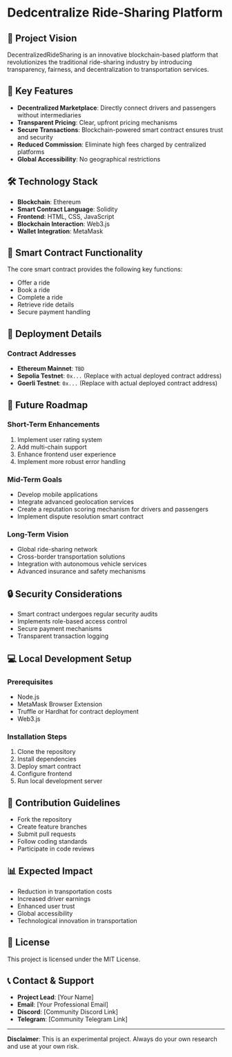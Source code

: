 # Dedcentralize Ride-Sharing Platform

## 🚗 Project Vision

DecentralizedRideSharing is an innovative blockchain-based platform that revolutionizes the traditional ride-sharing industry by introducing transparency, fairness, and decentralization to transportation services.

## 🌟 Key Features

- **Decentralized Marketplace**: Directly connect drivers and passengers without intermediaries
- **Transparent Pricing**: Clear, upfront pricing mechanisms
- **Secure Transactions**: Blockchain-powered smart contract ensures trust and security
- **Reduced Commission**: Eliminate high fees charged by centralized platforms
- **Global Accessibility**: No geographical restrictions

## 🛠 Technology Stack

- **Blockchain**: Ethereum
- **Smart Contract Language**: Solidity
- **Frontend**: HTML, CSS, JavaScript
- **Blockchain Interaction**: Web3.js
- **Wallet Integration**: MetaMask

## 🔧 Smart Contract Functionality

The core smart contract provides the following key functions:
- Offer a ride
- Book a ride
- Complete a ride
- Retrieve ride details
- Secure payment handling

## 📡 Deployment Details

### Contract Addresses
- **Ethereum Mainnet**: `TBD`
- **Sepolia Testnet**: `0x...` (Replace with actual deployed contract address)
- **Goerli Testnet**: `0x...` (Replace with actual deployed contract address)

## 🚀 Future Roadmap

### Short-Term Enhancements
1. Implement user rating system
2. Add multi-chain support
3. Enhance frontend user experience
4. Implement more robust error handling

### Mid-Term Goals
- Develop mobile applications
- Integrate advanced geolocation services
- Create a reputation scoring mechanism for drivers and passengers
- Implement dispute resolution smart contract

### Long-Term Vision
- Global ride-sharing network
- Cross-border transportation solutions
- Integration with autonomous vehicle services
- Advanced insurance and safety mechanisms

## 🔒 Security Considerations

- Smart contract undergoes regular security audits
- Implements role-based access control
- Secure payment mechanisms
- Transparent transaction logging

## 💻 Local Development Setup

### Prerequisites
- Node.js
- MetaMask Browser Extension
- Truffle or Hardhat for contract deployment
- Web3.js

### Installation Steps
1. Clone the repository
2. Install dependencies
3. Deploy smart contract
4. Configure frontend
5. Run local development server

## 🤝 Contribution Guidelines

- Fork the repository
- Create feature branches
- Submit pull requests
- Follow coding standards
- Participate in code reviews

## 📊 Expected Impact

- Reduction in transportation costs
- Increased driver earnings
- Enhanced user trust
- Global accessibility
- Technological innovation in transportation

## 📝 License

This project is licensed under the MIT License.

## 📞 Contact & Support

- **Project Lead**: [Your Name]
- **Email**: [Your Professional Email]
- **Discord**: [Community Discord Link]
- **Telegram**: [Community Telegram Link]

---

**Disclaimer**: This is an experimental project. Always do your own research and use at your own risk.